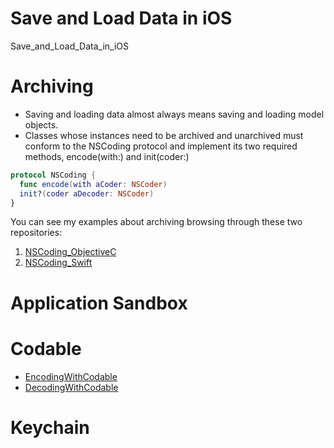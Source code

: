 # Save and Load Data in iOS

Save_and_Load_Data_in_iOS

# Archiving

- Saving and loading data almost always means saving and loading model objects.
- Classes whose instances need to be archived and unarchived must conform to the NSCoding protocol and implement its two required methods, encode(with:) and init(coder:)

```swift
protocol NSCoding {
  func encode(with aCoder: NSCoder)
  init?(coder aDecoder: NSCoder)
}
```

You can see my examples about archiving browsing through these two repositories:

1. [NSCoding_ObjectiveC](https://github.com/c4arl0s/NSCoding_ObjectiveC)
2. [NSCoding_Swift](https://github.com/c4arl0s/NSCoding_Swift)

# Application Sandbox

# Codable

- [EncodingWithCodable](https://github.com/c4arl0s/EncodingWithCodable)
- [DecodingWithCodable](https://github.com/c4arl0s/DecodingWithCodable)

# Keychain

